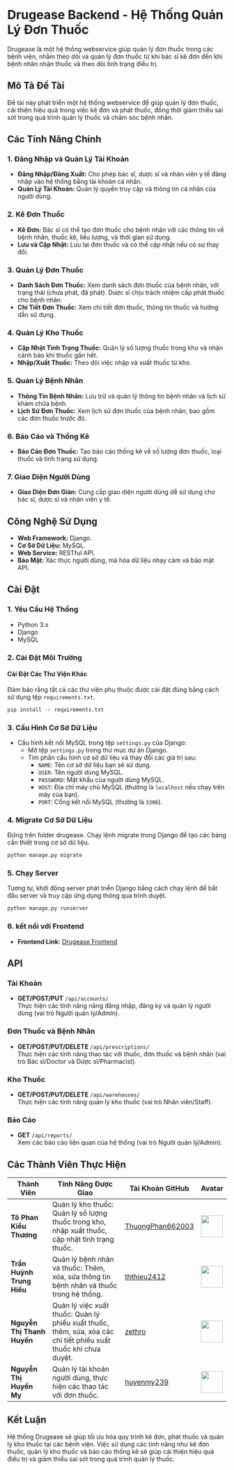 # Drugease Backend - Hệ Thống Quản Lý Đơn Thuốc

Drugease là một hệ thống webservice giúp quản lý đơn thuốc trong các bệnh viện, nhằm theo dõi và quản lý đơn thuốc từ khi bác sĩ kê đơn đến khi bệnh nhân nhận thuốc và theo dõi tình trạng điều trị.

## Mô Tả Đề Tài

Đề tài này phát triển một hệ thống webservice để giúp quản lý đơn thuốc, cải thiện hiệu quả trong việc kê đơn và phát thuốc, đồng thời giảm thiểu sai sót trong quá trình quản lý thuốc và chăm sóc bệnh nhân.

## Các Tính Năng Chính

### 1. Đăng Nhập và Quản Lý Tài Khoản
- **Đăng Nhập/Đăng Xuất:** Cho phép bác sĩ, dược sĩ và nhân viên y tế đăng nhập vào hệ thống bằng tài khoản cá nhân.
- **Quản Lý Tài Khoản:** Quản lý quyền truy cập và thông tin cá nhân của người dùng.

### 2. Kê Đơn Thuốc
- **Kê Đơn:** Bác sĩ có thể tạo đơn thuốc cho bệnh nhân với các thông tin về bệnh nhân, thuốc kê, liều lượng, và thời gian sử dụng.
- **Lưu và Cập Nhật:** Lưu lại đơn thuốc và có thể cập nhật nếu có sự thay đổi.

### 3. Quản Lý Đơn Thuốc
- **Danh Sách Đơn Thuốc:** Xem danh sách đơn thuốc của bệnh nhân, với trạng thái (chưa phát, đã phát). Dược sĩ chịu trách nhiệm cấp phát thuốc cho bệnh nhân.
- **Chi Tiết Đơn Thuốc:** Xem chi tiết đơn thuốc, thông tin thuốc và hướng dẫn sử dụng.

### 4. Quản Lý Kho Thuốc
- **Cập Nhật Tình Trạng Thuốc:** Quản lý số lượng thuốc trong kho và nhận cảnh báo khi thuốc gần hết.
- **Nhập/Xuất Thuốc:** Theo dõi việc nhập và xuất thuốc từ kho.

### 5. Quản Lý Bệnh Nhân
- **Thông Tin Bệnh Nhân:** Lưu trữ và quản lý thông tin bệnh nhân và lịch sử khám chữa bệnh.
- **Lịch Sử Đơn Thuốc:** Xem lịch sử đơn thuốc của bệnh nhân, bao gồm các đơn thuốc trước đó.

### 6. Báo Cáo và Thống Kê
- **Báo Cáo Đơn Thuốc:** Tạo báo cáo thống kê về số lượng đơn thuốc, loại thuốc và tình trạng sử dụng.

### 7. Giao Diện Người Dùng
- **Giao Diện Đơn Giản:** Cung cấp giao diện người dùng dễ sử dụng cho bác sĩ, dược sĩ và nhân viên y tế.

## Công Nghệ Sử Dụng

- **Web Framework:** Django.
- **Cơ Sở Dữ Liệu:** MySQL.
- **Web Service:** RESTful API.
- **Bảo Mật:** Xác thực người dùng, mã hóa dữ liệu nhạy cảm và bảo mật API.

## Cài Đặt

### 1. Yêu Cầu Hệ Thống
- Python 3.x
- Django
- MySQL

### 2. Cài Đặt Môi Trường

#### Cài Đặt Các Thư Viện Khác
Đảm bảo rằng tất cả các thư viện phụ thuộc được cài đặt đúng bằng cách sử dụng tệp `requirements.txt`.
```bash
pip install -r requirements.txt
```

### 3. Cấu Hình Cơ Sở Dữ Liệu
- Cấu hình kết nối MySQL trong tệp `settings.py` của Django:
  - Mở tệp `settings.py` trong thư mục dự án Django.
  - Tìm phần cấu hình cơ sở dữ liệu và thay đổi các giá trị sau:
    - `NAME`: Tên cơ sở dữ liệu bạn sẽ sử dụng.
    - `USER`: Tên người dùng MySQL.
    - `PASSWORD`: Mật khẩu của người dùng MySQL.
    - `HOST`: Địa chỉ máy chủ MySQL (thường là `localhost` nếu chạy trên máy của bạn).
    - `PORT`: Cổng kết nối MySQL (thường là `3306`).

### 4. Migrate Cơ Sở Dữ Liệu
Đứng trên folder drugease. Chạy lệnh migrate trong Django để tạo các bảng cần thiết trong cơ sở dữ liệu.
```bash
python manage.py migrate
```

### 5. Chạy Server
Tương tự, khởi động server phát triển Django bằng cách chạy lệnh để bắt đầu server và truy cập ứng dụng thông qua trình duyệt.
```bash
python manage.py runserver
```

### 6. kết nối với Frontend

- **Frontend Link:** [Drugease Frontend](https://github.com/huyenmy239/drugease-fe)

## API

### Tài Khoản
- **GET/POST/PUT** `/api/accounts/`  
  Thực hiện các tính năng năng đăng nhập, đăng ký và quản lý người dùng (vai trò Người quản lý/Admin).

### Đơn Thuốc và Bệnh Nhân
- **GET/POST/PUT/DELETE** `/api/prescriptions/`  
  Thực hiện các tính năng thao tác với thuốc, đơn thuốc và bệnh nhân (vai trò Bác sĩ/Doctor và Dược sĩ/Pharmacist).

### Kho Thuốc
- **GET/POST/PUT/DELETE** `/api/warehouses/`  
  Thực hiện các tính năng quản lý kho thuốc (vai trò Nhân viên/Staff).

### Báo Cáo
- **GET** `/api/reports/`  
  Xem các báo cáo liên quan của hệ thống (vai trò Người quản lý/Admin).

## Các Thành Viên Thực Hiện

| Thành Viên                  | Tính Năng Được Giao                                                         | Tài Khoản GitHub                  | Avatar                                |
|------------------------------|----------------------------------------------------------------------------|-----------------------------------|---------------------------------------|
| **Tô Phan Kiều Thương**      | Quản lý kho thuốc: Quản lý số lượng thuốc trong kho, nhập xuất thuốc, cập nhật tình trạng thuốc. | [ThuongPhan662003](https://github.com/ThuongPhan662003) | <img src="https://avatars.githubusercontent.com/ThuongPhan662003" width="50" height="50" /> |
| **Trần Huỳnh Trung Hiếu**    | Quản lý bệnh nhân và thuốc: Thêm, xóa, sửa thông tin bệnh nhân và thuốc trong hệ thống. | [ththieu2412](https://github.com/ththieu2412) | <img src="https://avatars.githubusercontent.com/ththieu2412" width="50" height="50" /> |
| **Nguyễn Thị Thanh Huyến**   | Quản lý việc xuất thuốc: Quản lý phiếu xuất thuốc, thêm, sửa, xóa các chi tiết phiếu xuất thuốc khi chưa duyệt. | [zethro](https://github.com/zethro) | <img src="https://avatars.githubusercontent.com/zethro" width="50" height="50" /> |
| **Nguyễn Thị Huyền My**      | Quản lý tài khoản người dùng, thực hiện các thao tác với đơn thuốc. | [huyenmy239](https://github.com/huyenmy239) | <img src="https://avatars.githubusercontent.com/huyenmy239" width="50" height="50" /> |



## Kết Luận

Hệ thống Drugease sẽ giúp tối ưu hóa quy trình kê đơn, phát thuốc và quản lý kho thuốc tại các bệnh viện. Việc sử dụng các tính năng như kê đơn thuốc, quản lý kho thuốc và báo cáo thống kê sẽ giúp cải thiện hiệu quả điều trị và giảm thiểu sai sót trong quá trình quản lý thuốc.
